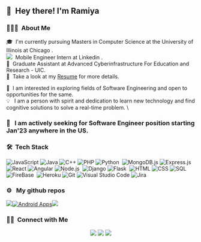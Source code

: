 ## 👋 &nbsp;Hey there! I'm Ramiya

### 👨🏻‍💻 &nbsp;About Me

🎓 &nbsp;I'm currently pursuing Masters in Computer Science at the University of Illinois at Chicago .\
<img src="https://img.shields.io/badge/-Ramiya%20Shree%20Seshaiah-0077B5?style=flat&logo=Linkedin&logoColor=white"/> &nbsp;Mobile Engineer Intern at Linkedin .\
🔭 &nbsp;Graduate Assistant at Advanced Cyberinfrastructure For Education and Research - UIC.\
📄 &nbsp;Take a look at my [Resume](https://www.ramiyaseshaiah.com/RamiyaShreeSeshaiahResume.pdf) for more details. 


🌱 &nbsp;I am interested in exploring fields of Software Engineering and open to opportunities for the same. \
💡 &nbsp; I am a person with spirit and dedication to learn new technology and find cognitive solutions to solve a real-time problem. \

### 📣 &nbsp;	I am actively seeking for Software Engineer position starting Jan'23 anywhere in the US.

### 🛠 &nbsp;Tech Stack

![JavaScript](https://img.shields.io/badge/-JavaScript-05122A?style=flat&logo=javascript)&nbsp;![Java](https://img.shields.io/badge/-Java-05122A?style=flat&logo=Java&logoColor=FFA518)&nbsp;![C++](https://img.shields.io/badge/-C++-05122A?style=flat&logo=C%2B%2B&logoColor=00599C)&nbsp;![PHP](https://img.shields.io/badge/-php-05122A?style=flat&logo=php)&nbsp;![Python](https://img.shields.io/badge/-Python-05122A?style=flat&logo=python)&nbsp;                      ![MongoDB.js](https://img.shields.io/badge/-MongoDB-05122A?style=flat&logo=mongodb)&nbsp;![Express.js](https://img.shields.io/badge/-Express-05122A?style=flat&logo=express)&nbsp;![React](https://img.shields.io/badge/-React-05122A?style=flat&logo=react)&nbsp;![Angular](https://img.shields.io/badge/-Angular-05122A?style=flat&logo=angular&logoColor=007ACC)&nbsp;![Node.js](https://img.shields.io/badge/-Node.js-05122A?style=flat&logo=node.js)&nbsp;                   ![Django](https://img.shields.io/badge/-Django-05122A?style=flat&logo=django&logoColor=092E20)&nbsp;![Flask](https://img.shields.io/badge/-Flask-05122A?style=flat&logo=flask)&nbsp;              ![HTML](https://img.shields.io/badge/-HTML-05122A?style=flat&logo=HTML5)&nbsp;![CSS](https://img.shields.io/badge/-CSS-05122A?style=flat&logo=CSS3&logoColor=1572B6)&nbsp;![SQL](https://img.shields.io/badge/-MySQL-05122A?style=flat&logo=mysql)&nbsp;![FireBase](https://img.shields.io/badge/-FireBase-05122A?style=flat&logo=firebase)&nbsp;                 ![Heroku](https://img.shields.io/badge/-Heroku-05122A?style=flat&logo=heroku)&nbsp;![Git](https://img.shields.io/badge/-Git-05122A?style=flat&logo=git)&nbsp;![Visual Studio Code](https://img.shields.io/badge/-Visual%20Studio%20Code-05122A?style=flat&logo=visual-studio-code&logoColor=007ACC)&nbsp;![Jira](https://img.shields.io/badge/-Jira-05122A?style=flat&logo=jira)&nbsp;

 
### ⚙️ &nbsp; My github repos

[![](https://github-readme-stats.vercel.app/api/pin/?username=ramiyashree&repo=WebApps)](https://github.com/Ramiyashree/WebApps)[![Android Apps](https://github-readme-stats.vercel.app/api/pin/?username=ramiyashree&repo=AndroidApps)](https://github.com/Ramiyashree/AndroidApps)[![](https://github-readme-stats.vercel.app/api/pin/?username=ramiyashree&repo=RamiyaSeshaiah-Portfolio)](https://github.com/Ramiyashree/RamiyaSeshaiah-Portfolio)

### 🤝🏻 &nbsp;Connect with Me

<p align="center">
<a href="https://ramiyaseshaiah.netlify.app/#/"><img src="https://img.shields.io/badge/-ramiyaseshaiah.com-3423A6?style=flat&logo=Google-Chrome&logoColor=white"/></a>
<a href="https://www.linkedin.com/in/ramiyashree/"><img src="https://img.shields.io/badge/-Ramiya%20Shree%20Seshaiah-0077B5?style=flat&logo=Linkedin&logoColor=white"/></a>
<a href="mailto:rsesha3@uic.edu"><img src="https://img.shields.io/badge/-rsesha3@uic.edu-D14836?style=flat&logo=Gmail&logoColor=white"/></a>

</p>

